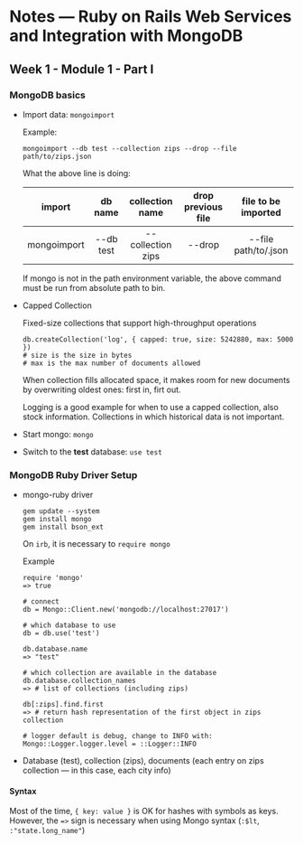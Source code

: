 # Notes &mdash; Ruby on Rails Web Services and Integration with MongoDB

## Week 1 - Module 1 - Part I

### MongoDB basics
* Import data: `mongoimport`

  Example: 

  ```
  mongoimport --db test --collection zips --drop --file path/to/zips.json
  ```

  What the above line is doing:

  import      | db name   | collection name | drop previous file | file to be imported
  :----------:|:---------:|:-----------------:|:------:|:--------------------------:
  mongoimport | --db test | --collection zips | --drop | --file path/to/<file>.json

  If mongo is not in the path environment variable, the above command must be run from absolute path to bin.

* Capped Collection

  Fixed-size collections that support high-throughput operations

  ```shell
  db.createCollection('log', { capped: true, size: 5242880, max: 5000 })
  # size is the size in bytes
  # max is the max number of documents allowed
  ```
  
  When collection fills allocated space, it makes room for new documents by overwriting oldest ones: first in, firt out.

  Logging is a good example for when to use a capped collection, also stock information. Collections in which historical data is not important. 

* Start mongo: `mongo`

* Switch to the **test** database: `use test`

### MongoDB Ruby Driver Setup
* mongo-ruby driver
  ```shell
  gem update --system
  gem install mongo
  gem install bson_ext
  ```

  On `irb`, it is necessary to `require mongo`

  Example

  ```shell
  require 'mongo'
  => true
  
  # connect 
  db = Mongo::Client.new('mongodb://localhost:27017')

  # which database to use
  db = db.use('test')

  db.database.name
  => "test"

  # which collection are available in the database
  db.database.collection_names
  => # list of collections (including zips)

  db[:zips].find.first
  => # return hash representation of the first object in zips collection

  # logger default is debug, change to INFO with:
  Mongo::Logger.logger.level = ::Logger::INFO
  ```

* Database (test), collection (zips), documents (each entry on zips collection &mdash; in this case, each city info)

#### Syntax
Most of the time, `{ key: value }` is OK for hashes with symbols as keys. However, the `=>` sign is necessary when using Mongo syntax (`:$lt`, `:"state.long_name"`) 

